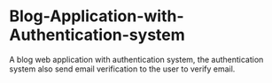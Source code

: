 # Blog-Application-with-Authentication-system
A blog web application with authentication system, the authentication system also send email verification to the user to verify email.
